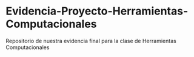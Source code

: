 # Evidencia-Proyecto-Herramientas-Computacionales
Repositorio de nuestra evidencia final para la clase de Herramientas Computacionales
